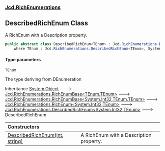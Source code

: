 ### [Jcd.RichEnumerations](Jcd.RichEnumerations.md 'Jcd.RichEnumerations')

## DescribedRichEnum<TEnum> Class

A RichEnum with a Description property.

```csharp
public abstract class DescribedRichEnum<TEnum> : Jcd.RichEnumerations.DescribedRichEnum<int, TEnum>
    where TEnum : Jcd.RichEnumerations.DescribedRichEnum<TEnum>, System.IComparable<TEnum>
```
#### Type parameters

<a name='Jcd.RichEnumerations.DescribedRichEnum_TEnum_.TEnum'></a>

`TEnum`

The type deriving from DEnumeration

Inheritance [System.Object](https://docs.microsoft.com/en-us/dotnet/api/System.Object 'System.Object') &#129106; [Jcd.RichEnumerations.RichEnumBase&lt;](Jcd.RichEnumerations.RichEnumBase_TEnumeration,TEnumeratedItem_.md 'Jcd.RichEnumerations.RichEnumBase<TEnumeration,TEnumeratedItem>')[TEnum](Jcd.RichEnumerations.DescribedRichEnum_TEnum_.md#Jcd.RichEnumerations.DescribedRichEnum_TEnum_.TEnum 'Jcd.RichEnumerations.DescribedRichEnum<TEnum>.TEnum')[,](Jcd.RichEnumerations.RichEnumBase_TEnumeration,TEnumeratedItem_.md 'Jcd.RichEnumerations.RichEnumBase<TEnumeration,TEnumeratedItem>')[TEnum](Jcd.RichEnumerations.DescribedRichEnum_TEnum_.md#Jcd.RichEnumerations.DescribedRichEnum_TEnum_.TEnum 'Jcd.RichEnumerations.DescribedRichEnum<TEnum>.TEnum')[&gt;](Jcd.RichEnumerations.RichEnumBase_TEnumeration,TEnumeratedItem_.md 'Jcd.RichEnumerations.RichEnumBase<TEnumeration,TEnumeratedItem>') &#129106; [Jcd.RichEnumerations.RichEnumBase&lt;](Jcd.RichEnumerations.RichEnumBase_TValue,TEnumeration,TEnumeratedItem_.md 'Jcd.RichEnumerations.RichEnumBase<TValue,TEnumeration,TEnumeratedItem>')[System.Int32](https://docs.microsoft.com/en-us/dotnet/api/System.Int32 'System.Int32')[,](Jcd.RichEnumerations.RichEnumBase_TValue,TEnumeration,TEnumeratedItem_.md 'Jcd.RichEnumerations.RichEnumBase<TValue,TEnumeration,TEnumeratedItem>')[TEnum](Jcd.RichEnumerations.DescribedRichEnum_TEnum_.md#Jcd.RichEnumerations.DescribedRichEnum_TEnum_.TEnum 'Jcd.RichEnumerations.DescribedRichEnum<TEnum>.TEnum')[,](Jcd.RichEnumerations.RichEnumBase_TValue,TEnumeration,TEnumeratedItem_.md 'Jcd.RichEnumerations.RichEnumBase<TValue,TEnumeration,TEnumeratedItem>')[TEnum](Jcd.RichEnumerations.DescribedRichEnum_TEnum_.md#Jcd.RichEnumerations.DescribedRichEnum_TEnum_.TEnum 'Jcd.RichEnumerations.DescribedRichEnum<TEnum>.TEnum')[&gt;](Jcd.RichEnumerations.RichEnumBase_TValue,TEnumeration,TEnumeratedItem_.md 'Jcd.RichEnumerations.RichEnumBase<TValue,TEnumeration,TEnumeratedItem>') &#129106; [Jcd.RichEnumerations.RichEnum&lt;](Jcd.RichEnumerations.RichEnum_TValue,TEnum_.md 'Jcd.RichEnumerations.RichEnum<TValue,TEnum>')[System.Int32](https://docs.microsoft.com/en-us/dotnet/api/System.Int32 'System.Int32')[,](Jcd.RichEnumerations.RichEnum_TValue,TEnum_.md 'Jcd.RichEnumerations.RichEnum<TValue,TEnum>')[TEnum](Jcd.RichEnumerations.DescribedRichEnum_TEnum_.md#Jcd.RichEnumerations.DescribedRichEnum_TEnum_.TEnum 'Jcd.RichEnumerations.DescribedRichEnum<TEnum>.TEnum')[&gt;](Jcd.RichEnumerations.RichEnum_TValue,TEnum_.md 'Jcd.RichEnumerations.RichEnum<TValue,TEnum>') &#129106; [Jcd.RichEnumerations.DescribedRichEnum&lt;](Jcd.RichEnumerations.DescribedRichEnum_TValue,TEnum_.md 'Jcd.RichEnumerations.DescribedRichEnum<TValue,TEnum>')[System.Int32](https://docs.microsoft.com/en-us/dotnet/api/System.Int32 'System.Int32')[,](Jcd.RichEnumerations.DescribedRichEnum_TValue,TEnum_.md 'Jcd.RichEnumerations.DescribedRichEnum<TValue,TEnum>')[TEnum](Jcd.RichEnumerations.DescribedRichEnum_TEnum_.md#Jcd.RichEnumerations.DescribedRichEnum_TEnum_.TEnum 'Jcd.RichEnumerations.DescribedRichEnum<TEnum>.TEnum')[&gt;](Jcd.RichEnumerations.DescribedRichEnum_TValue,TEnum_.md 'Jcd.RichEnumerations.DescribedRichEnum<TValue,TEnum>') &#129106; DescribedRichEnum<TEnum>

| Constructors | |
| :--- | :--- |
| [DescribedRichEnum(int, string)](Jcd.RichEnumerations.DescribedRichEnum_TEnum_.DescribedRichEnum(int,string).md 'Jcd.RichEnumerations.DescribedRichEnum<TEnum>.DescribedRichEnum(int, string)') | A RichEnum with a Description property. |
